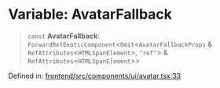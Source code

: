 # Variable: AvatarFallback

> `const` **AvatarFallback**: `ForwardRefExoticComponent`\<`Omit`\<`AvatarFallbackProps` & `RefAttributes`\<`HTMLSpanElement`\>, `"ref"`\> & `RefAttributes`\<`HTMLSpanElement`\>\>

Defined in: [frontend/src/components/ui/avatar.tsx:33](https://github.com/lsendel/sass/blob/ca8b2b87627589617e0de57047e1f50d53e78078/frontend/src/components/ui/avatar.tsx#L33)
